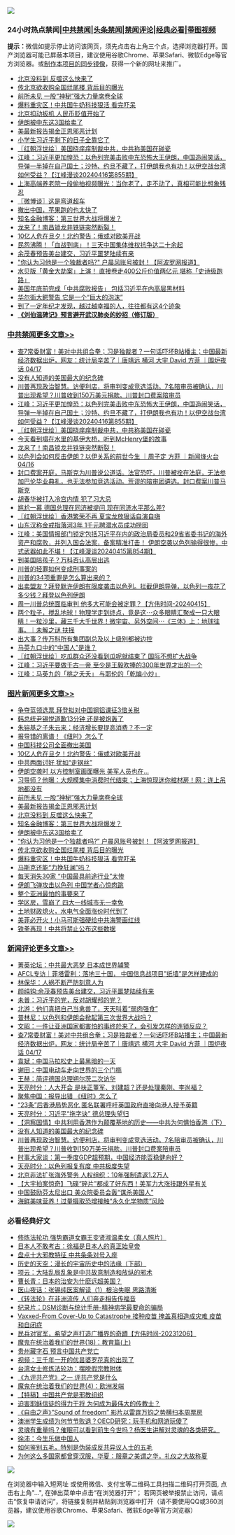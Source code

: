 ![](https://raw.githubusercontent.com/jsvpn/jsproxy/dev/64photo/fqnews-qr.jpg)

<div id="tt">
<h3>24小时热点禁闻|<a href="#%E4%B8%AD%E5%85%B1%E7%A6%81%E9%97%BB%E6%9B%B4%E5%A4%9A%E6%96%87%E7%AB%A0">中共禁闻</a>|<a href="#%E5%9B%BE%E7%89%87%E6%96%B0%E9%97%BB%E6%9B%B4%E5%A4%9A%E6%96%87%E7%AB%A0">头条禁闻</a>|<a href="#%E6%96%B0%E9%97%BB%E8%AF%84%E8%AE%BA%E6%9B%B4%E5%A4%9A%E6%96%87%E7%AB%A0">禁闻评论|<a href="#%E5%BF%85%E7%9C%8B%E7%BB%8F%E5%85%B8%E5%A5%BD%E6%96%87">经典必看</a>|<a href="https://9290254.xyz/3" target="_blank">带图视频</a></h3>
<div><b>提示：</b>微信如提示停止访问该网页，须先点击右上角三个点，选择浏览器打开。国产浏览器可能已屏蔽本项目，建议使用谷歌Chrome、苹果Safari、微软Edge等官方浏览器。或<a href="%E5%88%B6%E4%BD%9Cgit%E7%A6%81%E9%97%BB%E9%95%9C%E5%83%8F.md">制作本项目的同步镜像</a>，获得一个新的网址来推广。</div>
<ul>

<li><a href="/topimagenews/20240417/2026057.md">北京没料到 反噬这么快来了</a></li>
<li><a href="/topimagenews/20240417/2025976.md">传北京欲收购全国烂尾楼 背后目的曝光</a></li>
<li><a href="/topimagenews/20240417/2026064.md">前所未见 一股“神秘”强大力量席卷全球</a></li>
<li><a href="/topimagenews/20240417/2025943.md">爆料重灾区！中共国牛奶科技狠活 看完吓呆</a></li>
<li><a href="/cnnews/20240417/2026062.md">北京扣动扳机 人民币贬值开始了</a></li>
<li><a href="/topimagenews/20240417/2025992.md">伊朗被中东这3国给卖了</a></li>
<li><a href="/topimagenews/20240417/2026058.md">美最新报告揭金正恩邪恶计划</a></li>
<li><a href="/finance/20240417/2026060.md">小学生习近平剩下的日子全靠它了</a></li>
<li><a href="/cbnews/20240417/2025967.md">〖红朝浮世绘〗美国挠痒痒制裁中共，中共称美国在碰瓷</a></li>
<li><a href="/cbnews/20240417/2025985.md">江峰：习近平更加惶恐：以色列完美击败中东恐怖大王伊朗，中国造闹笑话，导弹一半掉在自己国土；沙特、约旦不藏了，打伊朗我也有功！以伊空战台湾如何受益？【江峰漫谈20240416第855期】</a></li>
<li><a href="/funmedia/20240417/2025978.md">上海高端养老院一段偷拍视频曝光：当你老了，走不动了，真相可能比想象残忍</a></li>
<li><a href="/ssgc/20240417/2025939.md">〖微博谈〗这是弯道超车</a></li>
<li><a href="/cnnews/20240417/2025936.md">撤出中国，苹果跑的也太快了</a></li>
<li><a href="/topimagenews/20240417/2026056.md">知名金融博客：第三世界大战将爆发？</a></li>
<li><a href="/comments/20240417/2025938.md">龙来了！南昌锁龙井铁链突然断裂！</a></li>
<li><a href="/topimagenews/20240418/2026234.md">10亿人危在旦夕！北约警告：俄或对欧美开战</a></li>
<li><a href="/baitai/20240418/2026189.md">民怨沸腾！「血战到底」！三天中国集体维权抗争达二十余起</a></li>
<li><a href="/ssgc/20240417/2026129.md">余茂春预告美台建交，习近平噩梦陆续有来</a></li>
<li><a href="/topimagenews/20240417/2025991.md">"你认为习他是一个独裁者吗?" 户晨风账号被封！【阿波罗网报道】</a></li>
<li><a href="/baitai/20240417/2026116.md">水贝版「黄金大劫案」上演！ 直接卷走400公斤价值两亿元 堪称「史诗级跑路」</a></li>
<li><a href="/headline/20240418/2026176.md">美国年底前完成「中共腐败报告」 包括习近平在内高层黑材料</a></li>
<li><a href="/cnnews/20240417/2026061.md">华尔街大鳄警告 它是一个“巨大的泡沫”</a></li>
<li><a href="/lifebaike/20240417/2026024.md">到了一定年纪才发现，越过越幸福的人，往往都有这4个迹象</a></li>
<li><b><a href="/comments/20200207/1272816.md" target="_blank">《刘伯温碑记》预言避开武汉肺炎的妙招（修订版）</a></b></li>
</ul>
</div>

<div class="catlist">
<h3><a href="/cbnews/" target="_blank">中共禁闻</a><span><a href="/cbnews/" target="_blank" rel="nofollow">更多文章>></a></span></h3>
<ul>
<li><a href="/comments/20240418/2026252.md" target="_blank">查7常委财富！美对中共组合拳；习是独裁者？一句话吓坏B站播主；中国最新经济数据出炉，网友：统计局辛苦了｜唐靖远 横河 大宇 David 方菲 ｜围炉夜话 04/17</a></li>
<li><a href="/comments/20240418/2026194.md" target="_blank">没有人知道的美国最大的纪念碑</a></li>
<li><a href="/comments/20240417/2026163.md" target="_blank">川普再现政治智慧。访便利店，将审判变成竞选活动。7名陪审员被确认，川普出现希望？川普收到150万美元捐款。川普封口费案陪审员</a></li>
<li><a href="/cbnews/20240417/2025985.md" target="_blank">江峰：习近平更加惶恐：以色列完美击败中东恐怖大王伊朗，中国造闹笑话，导弹一半掉在自己国土；沙特、约旦不藏了，打伊朗我也有功！以伊空战台湾如何受益？【江峰漫谈20240416第855期】</a></li>
<li><a href="/cbnews/20240417/2025967.md" target="_blank">〖红朝浮世绘〗美国挠痒痒制裁中共，中共称美国在碰瓷</a></li>
<li><a href="/comments/20240417/2025945.md" target="_blank">今天看到塌在水里的基伊大桥，听到McHenry堡的故事</a></li>
<li><a href="/comments/20240417/2025938.md" target="_blank">龙来了！南昌锁龙井铁链突然断裂！</a></li>
<li><a href="/comments/20240417/2025860.md" target="_blank">以色列会如何反击伊朗？以伊关系的前世今生 ｜周子定 方菲 ｜新闻烽火台 04/16</a></li>
<li><a href="/comments/20240416/2025718.md" target="_blank">封口费案开庭，马斯克为川普说公道话。法官恐吓，川普被拴在法庭，无法参加巴伦毕业典礼，也无法参加竞选活动。荒谬的陪审团遴选。封口费案川普马斯克</a></li>
<li><a href="/cbnews/20240416/2025619.md" target="_blank">胡春华被打入冷宫内情 犯了习大忌</a></li>
<li><a href="/cbnews/20240416/2025618.md" target="_blank">尴尬一幕 德国总理在同济被提问 现在同济水平那么差?</a></li>
<li><a href="/cbnews/20240416/2025522.md" target="_blank">〖红朝浮世绘〗香港繁荣不再 夏宝龙放狠话自演自嗨</a></li>
<li><a href="/cbnews/20240416/2025518.md" target="_blank">山东汉称金戒指落河3年 1千元聘潜水员成功捞回</a></li>
<li><a href="/cbnews/20240416/2025513.md" target="_blank">江峰：美国情报部门锁定包括习近平在内的政治局委员和29省省委书记的海外资产和腐败，并列入国会法案，备案精准打击！ 伊朗空袭以色列输得很惨，中式武器如此不堪！【江峰漫谈20240415第854期】</a></li>
<li><a href="/cbnews/20240416/2025473.md" target="_blank">到美国陪孩子？万科否认高层出逃</a></li>
<li><a href="/comments/20240416/2025402.md" target="_blank">川普的轻罪如何变成刑事案的</a></li>
<li><a href="/comments/20240416/2025372.md" target="_blank">川普的34项重罪是怎么算出来的？</a></li>
<li><a href="/comments/20240415/2025294.md" target="_blank">出卖盟友？拜登默许伊朗有限度袭击以色列。拦截伊朗导弹，以色列一夜花了多少钱？拜登以色列伊朗</a></li>
<li><a href="/comments/20240415/2025266.md" target="_blank">周一川普总统面临审判 他多大可能会被定罪？【方伟时间-20240415】</a></li>
<li><a href="/comments/20240415/2025211.md" target="_blank">两个粒子，搅乱地球！物理学走到终点，竟是这⋯众多眼睛汇聚成一只大眼睛！一粒沙里，藏三千大千世界！微宇宙、另外空间⋯《三体》上：地球往事。｜未解之谜 扶摇</a></li>
<li><a href="/cbnews/20240415/2025189.md" target="_blank">出大事？传万科所有集团副总及以上级别都被边控</a></li>
<li><a href="/cbnews/20240415/2025114.md" target="_blank">马英九口中的“中国人”是谁？</a></li>
<li><a href="/cbnews/20240415/2025106.md" target="_blank">〖红朝浮世绘〗吃瓜群众还没看到瓜呢就结束了 国际不想扩大战争</a></li>
<li><a href="/cbnews/20240415/2025081.md" target="_blank">江峰：习近平要做千古一帝 至少是王毅吹捧的300年世界才出的一个</a></li>
<li><a href="/cbnews/20240415/2025080.md" target="_blank">江峰：马英九的「桃之夭夭」 与耶伦的「乾煸小炒」</a></li>

</ul>
</div>
<div class="catlist">
<h3><a href="/topimagenews/" target="_blank">图片新闻</a><span><a href="/topimagenews/" target="_blank" rel="nofollow">更多文章>></a></span></h3>
<ul>
<li><a href="/topimagenews/20240418/2026304.md" target="_blank">争夺蓝领选票 拜登拟对中国钢铝课征3倍关税</a></li>
<li><a href="/topimagenews/20240418/2026303.md" target="_blank">韩总统尹锡悦道歉13分钟 还是被炮轰了</a></li>
<li><a href="/topimagenews/20240418/2026271.md" target="_blank">朱镕基之子朱云来：经济增长要提高消费？不一定</a></li>
<li><a href="/topimagenews/20240418/2026246.md" target="_blank">报导错的离谱！《纽时》怎么了</a></li>
<li><a href="/topimagenews/20240418/2026245.md" target="_blank">中国科技公司全面撤出美国</a></li>
<li><a href="/topimagenews/20240418/2026234.md" target="_blank">10亿人危在旦夕！北约警告：俄或对欧美开战</a></li>
<li><a href="/topimagenews/20240418/2026233.md" target="_blank">中共两面讨好 犹如“走钢丝”</a></li>
<li><a href="/topimagenews/20240418/2026232.md" target="_blank">伊朗空袭时 以方控制室画面曝光 美军人员也在…</a></li>
<li><a href="/topimagenews/20240418/2026226.md" target="_blank">习导师？他曝：大规模集中消费时代结束；上海惊现迷你棺材房！网：连上吊地都没有</a></li>
<li><a href="/topimagenews/20240417/2026064.md" target="_blank">前所未见 一股“神秘”强大力量席卷全球</a></li>
<li><a href="/topimagenews/20240417/2026058.md" target="_blank">美最新报告揭金正恩邪恶计划</a></li>
<li><a href="/topimagenews/20240417/2026057.md" target="_blank">北京没料到 反噬这么快来了</a></li>
<li><a href="/topimagenews/20240417/2026056.md" target="_blank">知名金融博客：第三世界大战将爆发？</a></li>
<li><a href="/topimagenews/20240417/2025992.md" target="_blank">伊朗被中东这3国给卖了</a></li>
<li><a href="/topimagenews/20240417/2025991.md" target="_blank">&#8220;你认为习他是一个独裁者吗?&#8221; 户晨风账号被封！【阿波罗网报道】</a></li>
<li><a href="/topimagenews/20240417/2025976.md" target="_blank">传北京欲收购全国烂尾楼 背后目的曝光</a></li>
<li><a href="/topimagenews/20240417/2025943.md" target="_blank">爆料重灾区！中共国牛奶科技狠活 看完吓呆</a></li>
<li><a href="/topimagenews/20240417/2025923.md" target="_blank">马斯克还能“力挽狂澜”吗？</a></li>
<li><a href="/topimagenews/20240417/2025894.md" target="_blank">每天消失30家 “中国最具前途行业”太惨</a></li>
<li><a href="/topimagenews/20240417/2025881.md" target="_blank">伊朗飞弹攻击以色列 中国学者心惊肉跳</a></li>
<li><a href="/topimagenews/20240417/2025880.md" target="_blank">整个亚洲最怕的事要来了</a></li>
<li><a href="/topimagenews/20240417/2025879.md" target="_blank">学区房，雪崩了 四大一线城市无一幸免</a></li>
<li><a href="/topimagenews/20240417/2025878.md" target="_blank">土地财政熄火，水电气全面涨价时代到了</a></li>
<li><a href="/topimagenews/20240417/2025877.md" target="_blank">美菲必开火！小马可斯强硬给中共海警画红线</a></li>
<li><a href="/topimagenews/20240417/2025876.md" target="_blank">铁拳再现！中共将禁止公布这些数据</a></li>

</ul>
</div>
<div class="catlist">
<h3><a href="/comments/" target="_blank">新闻评论</a><span><a href="/comments/" target="_blank" rel="nofollow">更多文章>></a></span></h3>
<ul>
<li><a href="/comments/20240418/2026307.md" target="_blank">菁英论坛：中共最大恶梦 日本成世界辅警</a></li>
<li><a href="/comments/20240418/2026294.md" target="_blank">AFCL专访｜菲塔雷利：落地三十国， 中国信息战项目&#8221;纸墙&#8221;是怎样建成的</a></li>
<li><a href="/comments/20240418/2026289.md" target="_blank">林保华：人祸不断严防刻意人为</a></li>
<li><a href="/comments/20240418/2026275.md" target="_blank">颜纯钩:余茂春预告美台建交，习近平噩梦陆续有来</a></li>
<li><a href="/comments/20240418/2026274.md" target="_blank">未普：习近平的党，反对胡耀邦的党？</a></li>
<li><a href="/comments/20240418/2026273.md" target="_blank">北游：他们真把自己当禽兽了，天天叫着“弱肉强食”</a></li>
<li><a href="/comments/20240418/2026272.md" target="_blank">普林尼：以色列和伊朗会掀起第三次世界大战吗？</a></li>
<li><a href="/comments/20240418/2026270.md" target="_blank">文昭：一件让亚洲国家都害怕的事终於来了，会引发怎样的连锁反应？</a></li>
<li><a href="/comments/20240418/2026252.md" target="_blank">查7常委财富！美对中共组合拳；习是独裁者？一句话吓坏B站播主；中国最新经济数据出炉，网友：统计局辛苦了｜唐靖远 横河 大宇 David 方菲 ｜围炉夜话 04/17</a></li>
<li><a href="/comments/20240418/2026249.md" target="_blank">袁斌：中国马拉松史上最黑暗的一天</a></li>
<li><a href="/comments/20240418/2026248.md" target="_blank">谢田：中国电动车走向世界的三个门槛</a></li>
<li><a href="/comments/20240418/2026247.md" target="_blank">王赫：简评德国总理朔尔茨二次访华</a></li>
<li><a href="/comments/20240418/2026244.md" target="_blank">天亮时分：人大开会 是扶正董军、刘建超？还是处理秦刚、李尚福？</a></li>
<li><a href="/comments/20240418/2026238.md" target="_blank">聚焦中国：报导出错 《纽时》怎么了</a></li>
<li><a href="/comments/20240418/2026209.md" target="_blank">“23条”后香港局势恶化 匿名联署呼吁英国政府直接向港人授予英籍</a></li>
<li><a href="/comments/20240418/2026207.md" target="_blank">天亮时分：习近平“拖字诀” 德总理失望归</a></li>
<li><a href="/comments/20240418/2026202.md" target="_blank">【洞察国情】中共利用香港作为颠覆基地的历史——中共为何惧怕香港（下）</a></li>
<li><a href="/comments/20240418/2026194.md" target="_blank">没有人知道的美国最大的纪念碑</a></li>
<li><a href="/comments/20240417/2026163.md" target="_blank">川普再现政治智慧。访便利店，将审判变成竞选活动。7名陪审员被确认，川普出现希望？川普收到150万美元捐款。川普封口费案陪审员</a></li>
<li><a href="/comments/20240417/2026154.md" target="_blank">时事大家谈：第一季度GDP超预期，中国经济能否稳健向好？</a></li>
<li><a href="/comments/20240417/2026150.md" target="_blank">天亮时分：以色列报复有度 中共极度失望</a></li>
<li><a href="/comments/20240417/2026134.md" target="_blank">北京非法扩张海外警务 人权组织：10年强制遣返1.2万人</a></li>
<li><a href="/comments/20240417/2026133.md" target="_blank">【大宇拍案惊奇】飞碟“碎片”都成了好东西！美军力大涨技跟外星有关</a></li>
<li><a href="/comments/20240417/2026114.md" target="_blank">中国鼓励芬太尼出口 美众院委员会轰“谋杀美国人”</a></li>
<li><a href="/comments/20240417/2026099.md" target="_blank">海鲜美味营养！过量摄取恐增接触“永久化学物质”风险</a></li>

</ul>
</div>

<div class="catlist">
<h3>必看经典好文</h3>
<ul>
<li><a href="/cbnews/20211127/1658400.md" target="_blank">修炼法轮功 强势霸道女霸王变贤淑温柔女（真人照片）</a></li>
<li><a href="/sohnews/20160609/543313.md" target="_blank">日本人不敢考古：徐福是日本人的真正始皇帝</a></li>
<li><a href="/cbnews/20190701/1151453.md" target="_blank">盘点十大邪教特征 中共条条对号入座</a></li>
<li><a href="/tculture/20121025/73066.md" target="_blank">历史的天空：漫长的宇宙历史中的法缘（下部）</a></li>
<li><a href="/comments/20220730/1764893.md" target="_blank">项云：大陆乱局乱象是中共故意制造和放纵的邪术</a></li>
<li><a href="/taiwannews/20221015/1797413.md" target="_blank">曹长青：日本的治安为什麽远超美国？</a></li>
<li><a href="/tculture/20231217/1975364.md" target="_blank">医山夜话：张锡纯医案解读（1）根治失眠 思路清晰</a></li>
<li><a href="/comments/20210509/1542786.md" target="_blank">《转法轮》在非洲流传 人们奔走相告传福音</a></li>
<li><a href="/comments/20240403/2020547.md" target="_blank">纪录片：DSM诊断与统计手册-精神病学最要命的骗局</a></li>
<li><a href="/comments/20230812/1919435.md" target="_blank">Vaxxed-From Cover-Up to Catastrophe 接种疫苗 掩盖真相造成灾难 疫苗和自闭症</a></li>
<li><a href="/comments/20231207/1970628.md" target="_blank">民兵对官军，希望之声打造广播界的奇蹟【方伟时间-20231206】</a></li>
<li><a href="/topimagenews/20180701/965109.md" target="_blank">魔鬼在统治着我们的世界(18)：教育篇(上)</a></li>
<li><a href="/comments/20210226/1494382.md" target="_blank">贵州藏字石 预言中国共产党亡</a></li>
<li><a href="/aomi/qiwen/20151223/484507.md" target="_blank">视频：三千年一开的优昙婆罗花真的出现了</a></li>
<li><a href="/cbnews/20200610/1342772.md" target="_blank">台湾女士修炼法轮功：摆脱假宗教附体</a></li>
<li><a href="/bookonline/20131116/201056.md" target="_blank">《九评共产党》之一 评共产党是什么</a></li>
<li><a href="/topimagenews/20180522/946266.md" target="_blank">魔鬼在统治着我们的世界(4)：欧洲发端</a></li>
<li><a href="/comments/20190701/1151501.md" target="_blank">【特稿】中国共产党是邪教组织</a></li>
<li><a href="/comments/20200622/1346846.md" target="_blank">迫害耶稣信徒的得力干将  为何成为最伟大的传教士？</a></li>
<li><a href="/comments/20230707/1905138.md" target="_blank">《自由之声》”Sound of freedom” 影片以雷霆万钧之势横扫本周票房</a></li>
<li><a href="/lifebaike/20231208/1971242.md" target="_blank">澳洲学生成绩为何节节败退？OECD研究：玩手机和网游玩傻了</a></li>
<li><a href="/bannedvideo/20210915/1623919.md" target="_blank">灵魂有重量吗？催眠可以看到前生今世吗？杨医生讲解对灵魂的各类研究。</a></li>
<li><a href="/renquan/minyun/20200819/1391988.md" target="_blank">徐沛：今生乐做中国人</a></li>
<li><a href="/comments/20221120/1813928.md" target="_blank">如何鉴别五毛，特别是伪装成反共异议人士的五毛</a></li>
<li><a href="/comments/20220726/1762946.md" target="_blank">为何这么多国家都曾穿汉服，华夏：服章之美谓之华，礼仪之大故称夏</a></li>

</ul>
</div>

![](https://raw.githubusercontent.com/jsvpn/jsproxy/dev/64photo/fqnews-qr.jpg)

在浏览器中输入短网址 或使用微信、支付宝等二维码工具扫描二维码打开页面, 点击右上角"...", 在弹出菜单中点击“在浏览器打开”； 若网页被举报禁止访问，请点击“恢复申请访问”，将链接复制并粘贴到浏览器中打开（请不要使用QQ或360浏览器，建议使用谷歌Chrome、苹果Safari、微软Edge等官方浏览器）

![](https://raw.githubusercontent.com/jsvpn/jsproxy/dev/64photo/wx.jpg)
